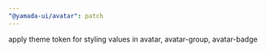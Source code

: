 ```yaml
---
"@yamada-ui/avatar": patch
---
```


apply theme token for styling values in avatar, avatar-group, avatar-badge
